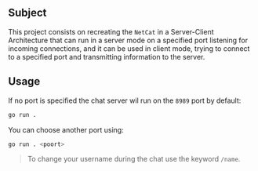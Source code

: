 ## Subject
This project consists on recreating the `NetCat` in a Server-Client Architecture that can run in a server mode on a specified port listening for incoming connections, and it can be used in client mode, trying to connect to a specified port and transmitting information to the server.

## Usage

If no port is specified the chat server wil run on the `8989` port by default:

```bash
go run . 
```

You can choose another port using:

```bash
go run . <poort>
```

> To change your username during the chat use the keyword `/name`.


